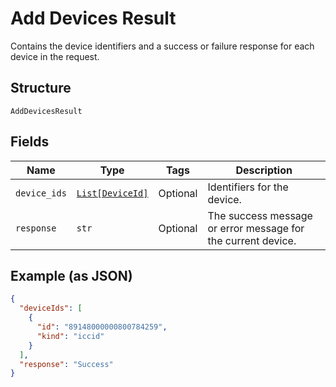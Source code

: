 
# Add Devices Result

Contains the device identifiers and a success or failure response for each device in the request.

## Structure

`AddDevicesResult`

## Fields

| Name | Type | Tags | Description |
|  --- | --- | --- | --- |
| `device_ids` | [`List[DeviceId]`](../../doc/models/device-id.md) | Optional | Identifiers for the device. |
| `response` | `str` | Optional | The success message or error message for the current device. |

## Example (as JSON)

```json
{
  "deviceIds": [
    {
      "id": "89148000000800784259",
      "kind": "iccid"
    }
  ],
  "response": "Success"
}
```

